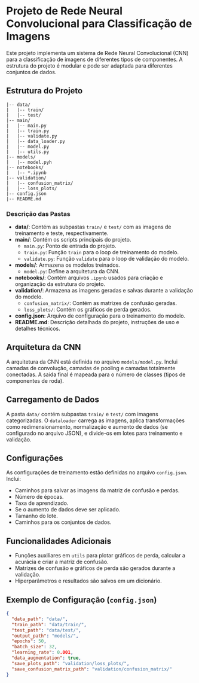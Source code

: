 # Projeto de Rede Neural Convolucional para Classificação de Imagens

Este projeto implementa um sistema de Rede Neural Convolucional (CNN) para a classificação de imagens de diferentes tipos de componentes. A estrutura do projeto é modular e pode ser adaptada para diferentes conjuntos de dados.

## Estrutura do Projeto

```plaintext
|-- data/
|   |-- train/
|   |-- test/
|-- main/
|   |-- main.py
|   |-- train.py
|   |-- validate.py
|   |-- data_loader.py
|   |-- model.py
|   |-- utils.py
|-- models/
|   |-- model.pyh
|-- notebooks/
|   |-- *.ipynb
|-- validation/
|   |-- confusion_matrix/
|   |-- loss_plots/
|-- config.json
|-- README.md
```

### Descrição das Pastas

- **data/**: Contém as subpastas `train/` e `test/` com as imagens de treinamento e teste, respectivamente.
- **main/**: Contém os scripts principais do projeto.
  - `main.py`: Ponto de entrada do projeto.
  - `train.py`: Função `train` para o loop de treinamento do modelo.
  - `validate.py`: Função `validate` para o loop de validação do modelo.
- **models/**: Armazena os modelos treinados.
  - `model.py`: Define a arquitetura da CNN.
- **notebooks/**: Contém arquivos `.ipynb` usados para criação e organização da estrutura do projeto.
- **validation/**: Armazena as imagens geradas e salvas durante a validação do modelo.
  - `confusion_matrix/`: Contém as matrizes de confusão geradas.
  - `loss_plots/`: Contém os gráficos de perda gerados.
- **config.json**: Arquivo de configuração para o treinamento do modelo.
- **README.md**: Descrição detalhada do projeto, instruções de uso e detalhes técnicos.

## Arquitetura da CNN

A arquitetura da CNN está definida no arquivo `models/model.py`. Inclui camadas de convolução, camadas de pooling e camadas totalmente conectadas. A saída final é mapeada para o número de classes (tipos de componentes de roda).

## Carregamento de Dados

A pasta `data/` contém subpastas `train/` e `test/` com imagens categorizadas. O `dataloader` carrega as imagens, aplica transformações como redimensionamento, normalização e aumento de dados (se configurado no arquivo JSON), e divide-os em lotes para treinamento e validação.

## Configurações

As configurações de treinamento estão definidas no arquivo `config.json`. Inclui:
- Caminhos para salvar as imagens da matriz de confusão e perdas.
- Número de épocas.
- Taxa de aprendizado.
- Se o aumento de dados deve ser aplicado.
- Tamanho do lote.
- Caminhos para os conjuntos de dados.

## Funcionalidades Adicionais

- Funções auxiliares em `utils` para plotar gráficos de perda, calcular a acurácia e criar a matriz de confusão.
- Matrizes de confusão e gráficos de perda são gerados durante a validação.
- Hiperparâmetros e resultados são salvos em um dicionário.


## Exemplo de Configuração (`config.json`)

```json
{
  "data_path": "data/",
  "train_path": "data/train/",
  "test_path": "data/test/",
  "output_path": "models/",
  "epochs": 50,
  "batch_size": 32,
  "learning_rate": 0.001,
  "data_augmentation": true,
  "save_plots_path": "validation/loss_plots/",
  "save_confusion_matrix_path": "validation/confusion_matrix/"
}
```